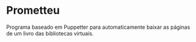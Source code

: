 # Prometteu
Programa baseado em Puppetter para automaticamente baixar as páginas de um livro das bibliotecas virtuais.
